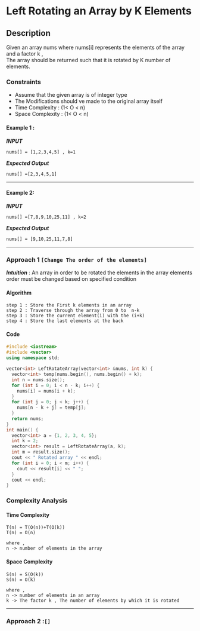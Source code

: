 # Left Rotating an Array by K Elements

## Description
Given an array nums where nums[i] represents the elements of the array and a factor k , 
<br/>
The array should be returned such that it is rotated by K number of elements.

### Constraints
- Assume that the given array is of integer type 
- The Modifications should ve made to the original array itself
- Time Complexity : (1< O < n)
- Space Complexity : (1< O < n)


#### Example 1 :
***INPUT***
```
nums[] = [1,2,3,4,5] , k=1
```
***Expected Output***
```
nums[] =[2,3,4,5,1]
```
---

#### Example 2:
***INPUT***
```
nums[] =[7,8,9,10,25,11] , k=2
 ```
***Expected Output***
```
nums[] = [9,10,25,11,7,8]
```
---


### Approach 1 `[Change The order of the elements]`
***Intuition*** : An array in order to be rotated the elements in the array elements order must be changed based on specified condition
#### Algorithm
```
step 1 : Store the First k elements in an array 
step 2 : Traverse through the array from 0 to  n-k
step 3 : Store the current element(i) with the (i+k)
step 4 : Store the last elements at the back 

```
#### Code
```cpp
#include <iostream>
#include <vector>
using namespace std;

vector<int> LeftRotateArray(vector<int> &nums, int k) {
  vector<int> temp(nums.begin(), nums.begin() + k);
  int n = nums.size();
  for (int i = 0; i < n - k; i++) {
    nums[i] = nums[i + k];
  }
  for (int j = 0; j < k; j++) {
    nums[n - k + j] = temp[j];
  }
  return nums;
}
int main() {
  vector<int> a = {1, 2, 3, 4, 5};
  int k = 2;
  vector<int> result = LeftRotateArray(a, k);
  int m = result.size();
  cout << " Rotated array " << endl;
  for (int i = 0; i < m; i++) {
    cout << result[i] << " ";
  }
  cout << endl;
}

```
### Complexity Analysis
#### Time Complexity 
```
T(n) = T(O(n))+T(O(k))
T(n) = O(n)

where ,
n -> number of elements in the array
```
#### Space Complexity 

```
S(n) = S(O(k))
S(n) = O(k)

where ,
n -> number of elements in an array 
k -> The factor k , The number of elements by which it is rotated
```
---

### Approach 2 :`[]`




